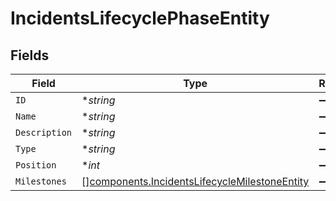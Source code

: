 # IncidentsLifecyclePhaseEntity


## Fields

| Field                                                                                                          | Type                                                                                                           | Required                                                                                                       | Description                                                                                                    |
| -------------------------------------------------------------------------------------------------------------- | -------------------------------------------------------------------------------------------------------------- | -------------------------------------------------------------------------------------------------------------- | -------------------------------------------------------------------------------------------------------------- |
| `ID`                                                                                                           | **string*                                                                                                      | :heavy_minus_sign:                                                                                             | N/A                                                                                                            |
| `Name`                                                                                                         | **string*                                                                                                      | :heavy_minus_sign:                                                                                             | N/A                                                                                                            |
| `Description`                                                                                                  | **string*                                                                                                      | :heavy_minus_sign:                                                                                             | N/A                                                                                                            |
| `Type`                                                                                                         | **string*                                                                                                      | :heavy_minus_sign:                                                                                             | N/A                                                                                                            |
| `Position`                                                                                                     | **int*                                                                                                         | :heavy_minus_sign:                                                                                             | N/A                                                                                                            |
| `Milestones`                                                                                                   | [][components.IncidentsLifecycleMilestoneEntity](../../models/components/incidentslifecyclemilestoneentity.md) | :heavy_minus_sign:                                                                                             | N/A                                                                                                            |